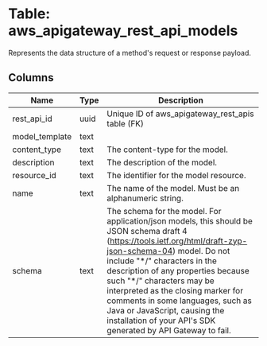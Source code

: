 
# Table: aws_apigateway_rest_api_models
Represents the data structure of a method's request or response payload.
## Columns
| Name        | Type           | Description  |
| ------------- | ------------- | -----  |
|rest_api_id|uuid|Unique ID of aws_apigateway_rest_apis table (FK)|
|model_template|text||
|content_type|text|The content-type for the model.|
|description|text|The description of the model.|
|resource_id|text|The identifier for the model resource.|
|name|text|The name of the model. Must be an alphanumeric string.|
|schema|text|The schema for the model. For application/json models, this should be JSON schema draft 4 (https://tools.ietf.org/html/draft-zyp-json-schema-04) model. Do not include "\*/" characters in the description of any properties because such "\*/" characters may be interpreted as the closing marker for comments in some languages, such as Java or JavaScript, causing the installation of your API's SDK generated by API Gateway to fail.|
